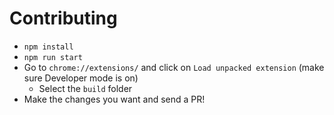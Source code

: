# Contributing

- `npm install`
- `npm run start`
- Go to `chrome://extensions/` and click on `Load unpacked extension` (make sure Developer mode is on)
  - Select the `build` folder
- Make the changes you want and send a PR!